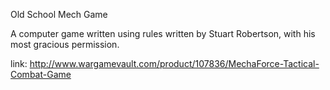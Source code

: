 Old School Mech Game

A computer game written using rules written by Stuart Robertson, with his most gracious permission.

link:  http://www.wargamevault.com/product/107836/MechaForce-Tactical-Combat-Game